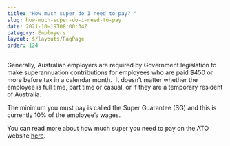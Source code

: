 ```yaml
---
title: "How much super do I need to pay? "
slug: how-much-super-do-i-need-to-pay
date: 2021-10-19T08:00:34Z
category: Employers
layout: $/layouts/FaqPage
order: 124
---
```


Generally, Australian employers are required by Government legislation to make superannuation contributions for employees who are paid $450 or more before tax in a calendar month.  It doesn’t matter whether the employee is full time, part time or casual, or if they are a temporary resident of Australia.

The minimum you must pay is called the Super Guarantee (SG) and this is currently 10% of the employee’s wages. 

You can read more about how much super you need to pay on the ATO website [here](https://www.ato.gov.au/Business/Super-for-employers/Paying-super-contributions/How-much-super-to-pay/).
